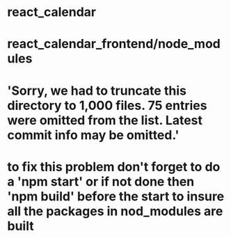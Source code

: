 # react_calendar


# react_calendar_frontend/node_modules
# 'Sorry, we had to truncate this directory to 1,000 files. 75 entries were omitted from the list. Latest commit info may be omitted.'
# to fix this problem don't forget to do a 'npm start' or if not done then 'npm build' before the start to insure all the packages in nod_modules are built